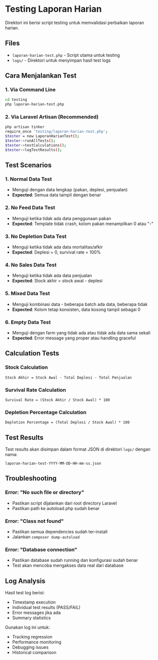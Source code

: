 # Testing Laporan Harian

Direktori ini berisi script testing untuk memvalidasi perbaikan laporan harian.

## Files

-   `laporan-harian-test.php` - Script utama untuk testing
-   `logs/` - Direktori untuk menyimpan hasil test logs

## Cara Menjalankan Test

### 1. Via Command Line

```bash
cd testing
php laporan-harian-test.php
```

### 2. Via Laravel Artisan (Recommended)

```bash
php artisan tinker
require_once 'testing/laporan-harian-test.php';
$tester = new LaporanHarianTest();
$tester->runAllTests();
$tester->testCalculations();
$tester->logTestResults();
```

## Test Scenarios

### 1. Normal Data Test

-   Menguji dengan data lengkap (pakan, deplesi, penjualan)
-   **Expected**: Semua data tampil dengan benar

### 2. No Feed Data Test

-   Menguji ketika tidak ada data penggunaan pakan
-   **Expected**: Template tidak crash, kolom pakan menampilkan 0 atau "-"

### 3. No Depletion Data Test

-   Menguji ketika tidak ada data mortalitas/afkir
-   **Expected**: Deplesi = 0, survival rate = 100%

### 4. No Sales Data Test

-   Menguji ketika tidak ada data penjualan
-   **Expected**: Stock akhir = stock awal - deplesi

### 5. Mixed Data Test

-   Menguji kombinasi data - beberapa batch ada data, beberapa tidak
-   **Expected**: Kolom tetap konsisten, data kosong tampil sebagai 0

### 6. Empty Data Test

-   Menguji dengan farm yang tidak ada atau tidak ada data sama sekali
-   **Expected**: Error message yang proper atau handling graceful

## Calculation Tests

### Stock Calculation

```
Stock Akhir = Stock Awal - Total Deplesi - Total Penjualan
```

### Survival Rate Calculation

```
Survival Rate = (Stock Akhir / Stock Awal) * 100
```

### Depletion Percentage Calculation

```
Depletion Percentage = (Total Deplesi / Stock Awal) * 100
```

## Test Results

Test results akan disimpan dalam format JSON di direktori `logs/` dengan nama:

```
laporan-harian-test-YYYY-MM-DD-HH-mm-ss.json
```

## Troubleshooting

### Error: "No such file or directory"

-   Pastikan script dijalankan dari root directory Laravel
-   Pastikan path ke autoload.php sudah benar

### Error: "Class not found"

-   Pastikan semua dependencies sudah ter-install
-   Jalankan `composer dump-autoload`

### Error: "Database connection"

-   Pastikan database sudah running dan konfigurasi sudah benar
-   Test akan mencoba mengakses data real dari database

## Log Analysis

Hasil test log berisi:

-   Timestamp execution
-   Individual test results (PASS/FAIL)
-   Error messages jika ada
-   Summary statistics

Gunakan log ini untuk:

-   Tracking regression
-   Performance monitoring
-   Debugging issues
-   Historical comparison
